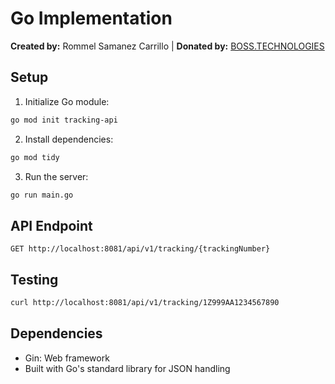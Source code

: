 # Go Implementation

**Created by:** Rommel Samanez Carrillo | **Donated by:** [BOSS.TECHNOLOGIES](https://boss.technologies)

## Setup

1. Initialize Go module:
```bash
go mod init tracking-api
```

2. Install dependencies:
```bash
go mod tidy
```

3. Run the server:
```bash
go run main.go
```

## API Endpoint

```
GET http://localhost:8081/api/v1/tracking/{trackingNumber}
```

## Testing

```bash
curl http://localhost:8081/api/v1/tracking/1Z999AA1234567890
```

## Dependencies

- Gin: Web framework
- Built with Go's standard library for JSON handling
